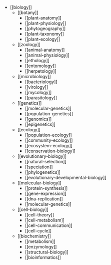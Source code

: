 - [[biology]]
  - [[botany]]
    - [[plant-anatomy]]
    - [[plant-physiology]]
    - [[phytogeography]]
    - [[plant-taxonomy]]
    - [[plant-ecology]]
  - [[zoology]]
    - [[animal-anatomy]]
    - [[animal-physiology]]
    - [[ethology]]
    - [[entomology]]
    - [[herpetology]]
  - [[microbiology]]
    - [[bacteriology]]
    - [[virology]]
    - [[mycology]]
    - [[parasitology]]
  - [[genetics]]
    - [[molecular-genetics]]
    - [[population-genetics]]
    - [[genomics]]
    - [[epigenetics]]
  - [[ecology]]
    - [[population-ecology]]
    - [[community-ecology]]
    - [[ecosystem-ecology]]
    - [[conservation-biology]]
  - [[evolutionary-biology]]
    - [[natural-selection]]
    - [[speciation]]
    - [[phylogenetics]]
    - [[evolutionary-developmental-biology]]
  - [[molecular-biology]]
    - [[protein-synthesis]]
    - [[gene-expression]]
    - [[dna-replication]]
    - [[molecular-genetics]]
  - [[cell-biology]]
    - [[cell-theory]]
    - [[cell-metabolism]]
    - [[cell-communication]]
    - [[cell-cycle]]
  - [[biochemistry]]
    - [[metabolism]]
    - [[enzymology]]
    - [[structural-biology]]
    - [[bioinformatics]]
